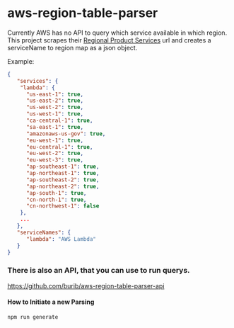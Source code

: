 # aws-region-table-parser
Currently AWS has no API to query which service available in which region.  
This project scrapes their [Regional Product Services](http://aws.amazon.com/about-aws/global-infrastructure/regional-product-services/) url and creates a serviceName to region map as a json object.

Example:
```json
{
   "services": {
    "lambda": {
      "us-east-1": true,
      "us-east-2": true,
      "us-west-2": true,
      "us-west-1": true,
      "ca-central-1": true,
      "sa-east-1": true,
      "amazonaws-us-gov": true,
      "eu-west-1": true,
      "eu-central-1": true,
      "eu-west-2": true,
      "eu-west-3": true,
      "ap-southeast-1": true,
      "ap-northeast-1": true,
      "ap-southeast-2": true,
      "ap-northeast-2": true,
      "ap-south-1": true,
      "cn-north-1": true,
      "cn-northwest-1": false
    },
    ...
   },
   "serviceNames": {
      "lambda": "AWS Lambda"
   }
}
```

### There is also an API, that you can use to run querys.
https://github.com/burib/aws-region-table-parser-api

#### How to Initiate a new Parsing
 ```bash 
npm run generate
```
